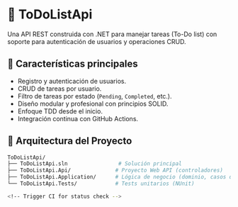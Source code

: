 # 📝 ToDoListApi

Una API REST construida con .NET para manejar tareas (To-Do list) con soporte para autenticación de usuarios y operaciones CRUD.

## 📌 Características principales

- Registro y autenticación de usuarios.
- CRUD de tareas por usuario.
- Filtro de tareas por estado (`Pending`, `Completed`, etc.).
- Diseño modular y profesional con principios SOLID.
- Enfoque TDD desde el inicio.
- Integración continua con GitHub Actions.

## 🧱 Arquitectura del Proyecto

```bash
ToDoListApi/
├── ToDoListApi.sln                # Solución principal
├── ToDoListApi.Api/              # Proyecto Web API (controladores)
├── ToDoListApi.Application/      # Lógica de negocio (dominio, casos de uso)
└── ToDoListApi.Tests/            # Tests unitarios (NUnit)

<!-- Trigger CI for status check -->
